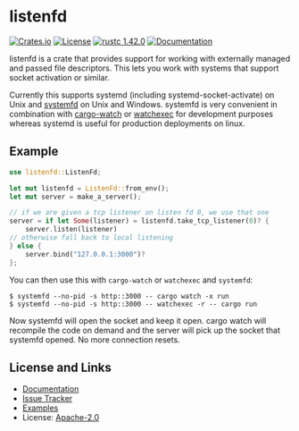 # listenfd

[![Crates.io](https://img.shields.io/crates/d/listenfd.svg)](https://crates.io/crates/listenfd)
[![License](https://img.shields.io/github/license/mitsuhiko/listenfd)](https://github.com/mitsuhiko/listenfd/blob/master/LICENSE)
[![rustc 1.42.0](https://img.shields.io/badge/rust-1.42%2B-orange.svg)](https://img.shields.io/badge/rust-1.42%2B-orange.svg)
[![Documentation](https://docs.rs/listenfd/badge.svg)](https://docs.rs/listenfd)

listenfd is a crate that provides support for working with externally managed
and passed file descriptors. This lets you work with systems that support
socket activation or similar.

Currently this supports systemd (including systemd-socket-activate) on Unix and
[systemfd](https://github.com/mitsuhiko/systemfd) on Unix and Windows.
systemfd is very convenient in combination with
[cargo-watch](https://github.com/watchexec/cargo-watch) or
[watchexec](https://github.com/watchexec/watchexec) for development purposes
whereas systemd is useful for production deployments on linux.

## Example

```rust
use listenfd::ListenFd;

let mut listenfd = ListenFd::from_env();
let mut server = make_a_server();

// if we are given a tcp listener on listen fd 0, we use that one
server = if let Some(listener) = listenfd.take_tcp_listener(0)? {
    server.listen(listener)
// otherwise fall back to local listening
} else {
    server.bind("127.0.0.1:3000")?
};
```

You can then use this with `cargo-watch` or `watchexec` and `systemfd`:

```
$ systemfd --no-pid -s http::3000 -- cargo watch -x run
$ systemfd --no-pid -s http::3000 -- watchexec -r -- cargo run
```

Now systemfd will open the socket and keep it open. cargo watch will recompile
the code on demand and the server will pick up the socket that systemfd opened.
No more connection resets.

## License and Links

- [Documentation](https://docs.rs/listenfd/)
- [Issue Tracker](https://github.com/mitsuhiko/listenfd/issues)
- [Examples](https://github.com/mitsuhiko/listenfd/tree/main/examples)
- License: [Apache-2.0](https://github.com/mitsuhiko/listenfd/blob/main/LICENSE)
